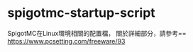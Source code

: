 # spigotmc-startup-script
SpigotMC在Linux環境相關的配置檔， 關於詳細部分，請參考== https://www.pcsetting.com/freeware/93
